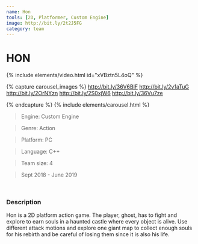 ```yaml
---
name: Hon
tools: [2D, Platformer, Custom Engine]
image: http://bit.ly/2t2J5FG
category: team
---
```


# HON

{% include elements/video.html id="xVBztn5L4oQ" %}

{% capture carousel_images %}
http://bit.ly/36V6BlF
http://bit.ly/2v1aTuG
http://bit.ly/2OrNYzn
http://bit.ly/2S0xjW6
http://bit.ly/36Vu7ze

{% endcapture %}
{% include elements/carousel.html %}

>Engine: Custom Engine

>Genre: Action

>Platform: PC

>Language: C++

>Team size: 4

>Sept 2018 - June 2019


<br/> 

### Description

Hon is a 2D platform action game. The player, ghost, has to fight and explore to earn souls in a haunted castle where every object is alive. Use different attack motions and explore one giant map to collect enough souls for his rebirth and be careful of losing them since it is also his life. 
<br/>
<br/>
